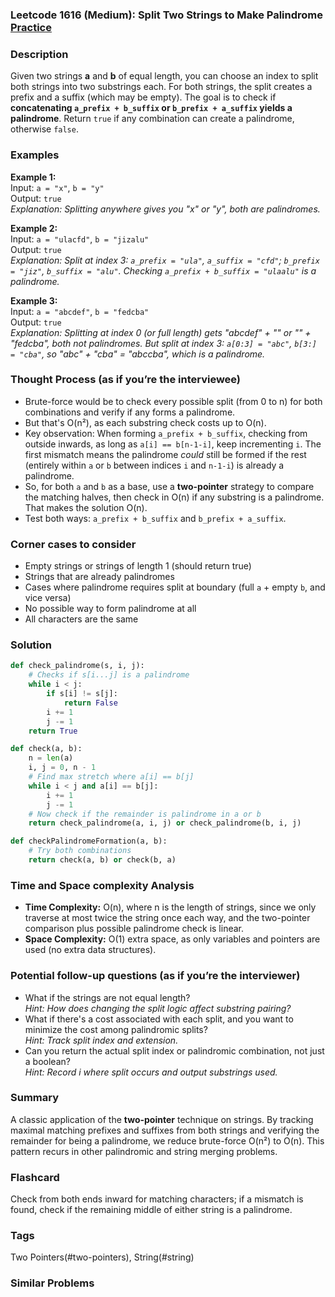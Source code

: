 ### Leetcode 1616 (Medium): Split Two Strings to Make Palindrome [Practice](https://leetcode.com/problems/split-two-strings-to-make-palindrome)

### Description  
Given two strings **a** and **b** of equal length, you can choose an index to split both strings into two substrings each. For both strings, the split creates a prefix and a suffix (which may be empty). The goal is to check if **concatenating `a_prefix + b_suffix` or `b_prefix + a_suffix` yields a palindrome**. Return `true` if any combination can create a palindrome, otherwise `false`.

### Examples  

**Example 1:**  
Input: `a = "x"`, `b = "y"`  
Output: `true`  
*Explanation: Splitting anywhere gives you "x" or "y", both are palindromes.*

**Example 2:**  
Input: `a = "ulacfd"`, `b = "jizalu"`  
Output: `true`  
*Explanation: Split at index 3: `a_prefix = "ula"`, `a_suffix = "cfd"`; `b_prefix = "jiz"`, `b_suffix = "alu"`. Checking `a_prefix + b_suffix = "ulaalu"` is a palindrome.*

**Example 3:**  
Input: `a = "abcdef"`, `b = "fedcba"`  
Output: `true`  
*Explanation: Splitting at index 0 (or full length) gets "abcdef" + "" or "" + "fedcba", both not palindromes. But split at index 3: `a[0:3] = "abc"`, `b[3:] = "cba"`, so "abc" + "cba" = "abccba", which is a palindrome.*

### Thought Process (as if you’re the interviewee)  
- Brute-force would be to check every possible split (from 0 to n) for both combinations and verify if any forms a palindrome.
- But that's O(n²), as each substring check costs up to O(n).
- Key observation: When forming `a_prefix + b_suffix`, checking from outside inwards, as long as `a[i] == b[n-1-i]`, keep incrementing `i`. The first mismatch means the palindrome *could* still be formed if the rest (entirely within `a` or `b` between indices `i` and `n-1-i`) is already a palindrome.
- So, for both `a` and `b` as a base, use a **two-pointer** strategy to compare the matching halves, then check in O(n) if any substring is a palindrome. That makes the solution O(n).
- Test both ways: `a_prefix + b_suffix` and `b_prefix + a_suffix`.

### Corner cases to consider  
- Empty strings or strings of length 1 (should return true)
- Strings that are already palindromes
- Cases where palindrome requires split at boundary (full `a` + empty `b`, and vice versa)
- No possible way to form palindrome at all
- All characters are the same

### Solution

```python
def check_palindrome(s, i, j):
    # Checks if s[i...j] is a palindrome
    while i < j:
        if s[i] != s[j]:
            return False
        i += 1
        j -= 1
    return True

def check(a, b):
    n = len(a)
    i, j = 0, n - 1
    # Find max stretch where a[i] == b[j]
    while i < j and a[i] == b[j]:
        i += 1
        j -= 1
    # Now check if the remainder is palindrome in a or b
    return check_palindrome(a, i, j) or check_palindrome(b, i, j)

def checkPalindromeFormation(a, b):
    # Try both combinations
    return check(a, b) or check(b, a)
```

### Time and Space complexity Analysis  
- **Time Complexity:** O(n), where n is the length of strings, since we only traverse at most twice the string once each way, and the two-pointer comparison plus possible palindrome check is linear.
- **Space Complexity:** O(1) extra space, as only variables and pointers are used (no extra data structures).

### Potential follow-up questions (as if you’re the interviewer)  
- What if the strings are not equal length?  
  *Hint: How does changing the split logic affect substring pairing?*
- What if there's a cost associated with each split, and you want to minimize the cost among palindromic splits?  
  *Hint: Track split index and extension.*
- Can you return the actual split index or palindromic combination, not just a boolean?  
  *Hint: Record i where split occurs and output substrings used.*

### Summary
A classic application of the **two-pointer** technique on strings. By tracking maximal matching prefixes and suffixes from both strings and verifying the remainder for being a palindrome, we reduce brute-force O(n²) to O(n). This pattern recurs in other palindromic and string merging problems.


### Flashcard
Check from both ends inward for matching characters; if a mismatch is found, check if the remaining middle of either string is a palindrome.

### Tags
Two Pointers(#two-pointers), String(#string)

### Similar Problems
